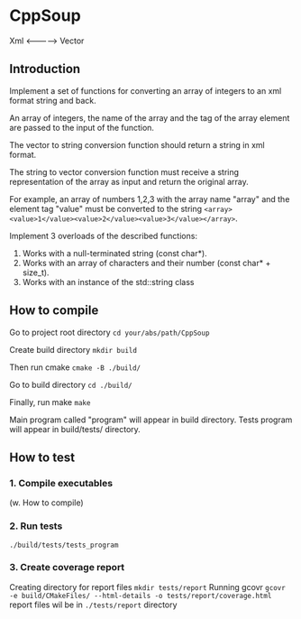 # CppSoup
Xml <-----> Vector

## Introduction

Implement a set of functions for converting an array of integers to an xml format string and back.

An array of integers, the name of the array and the tag of the array element are passed to the input of the function. 

The vector to string conversion function should return a string in xml format.

The string to vector conversion function must receive a string representation of the array as input and
return the original array.

For example, an array of numbers 1,2,3 with the array name "array" and the element tag "value" must
be converted to the string `<array><value>1</value><value>2</value><value>3</value></array>`.

Implement 3 overloads of the described functions:
1. Works with a null-terminated string (const char*).
2. Works with an array of characters and their number (const char* + size_t).
3. Works with an instance of the std::string class

## How to compile

Go to project root directory
`cd your/abs/path/CppSoup`

Create build directory
`mkdir build`

Then run cmake
`cmake -B ./build/`

Go to build directory
`cd ./build/`

Finally, run make
`make`

Main program called "program" will appear in build directory.
Tests program will appear in build/tests/ directory.

## How to test
### 1. Compile executables 
(w. How to compile)
### 2. Run tests
`./build/tests/tests_program`
### 3. Create coverage report
Creating directory for report files
`mkdir tests/report`
Running gcovr
`gcovr -e build/CMakeFiles/ --html-details -o tests/report/coverage.html`
report files wil be in `./tests/report` directory
